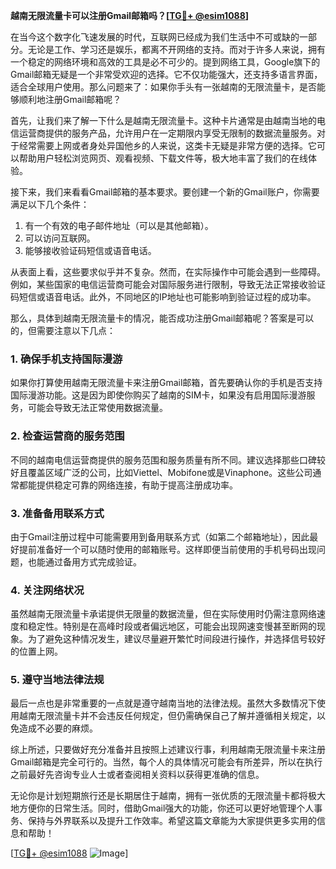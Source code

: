 **越南无限流量卡可以注册Gmail邮箱吗？[[TG💪+ @esim1088](https://t.me/s/esim1088)]**

在当今这个数字化飞速发展的时代，互联网已经成为我们生活中不可或缺的一部分。无论是工作、学习还是娱乐，都离不开网络的支持。而对于许多人来说，拥有一个稳定的网络环境和高效的工具是必不可少的。提到网络工具，Google旗下的Gmail邮箱无疑是一个非常受欢迎的选择。它不仅功能强大，还支持多语言界面，适合全球用户使用。那么问题来了：如果你手头有一张越南的无限流量卡，是否能够顺利地注册Gmail邮箱呢？

首先，让我们来了解一下什么是越南无限流量卡。这种卡片通常是由越南当地的电信运营商提供的服务产品，允许用户在一定期限内享受无限制的数据流量服务。对于经常需要上网或者身处异国他乡的人来说，这类卡无疑是非常方便的选择。它可以帮助用户轻松浏览网页、观看视频、下载文件等，极大地丰富了我们的在线体验。

接下来，我们来看看Gmail邮箱的基本要求。要创建一个新的Gmail账户，你需要满足以下几个条件：
1. 有一个有效的电子邮件地址（可以是其他邮箱）。
2. 可以访问互联网。
3. 能够接收验证码短信或语音电话。

从表面上看，这些要求似乎并不复杂。然而，在实际操作中可能会遇到一些障碍。例如，某些国家的电信运营商可能会对国际服务进行限制，导致无法正常接收验证码短信或语音电话。此外，不同地区的IP地址也可能影响到验证过程的成功率。

那么，具体到越南无限流量卡的情况，能否成功注册Gmail邮箱呢？答案是可以的，但需要注意以下几点：

### 1. 确保手机支持国际漫游
如果你打算使用越南无限流量卡来注册Gmail邮箱，首先要确认你的手机是否支持国际漫游功能。这是因为即使你购买了越南的SIM卡，如果没有启用国际漫游服务，可能会导致无法正常使用数据流量。

### 2. 检查运营商的服务范围
不同的越南电信运营商提供的服务范围和服务质量有所不同。建议选择那些口碑较好且覆盖区域广泛的公司，比如Viettel、Mobifone或是Vinaphone。这些公司通常都能提供稳定可靠的网络连接，有助于提高注册成功率。

### 3. 准备备用联系方式
由于Gmail注册过程中可能需要用到备用联系方式（如第二个邮箱地址），因此最好提前准备好一个可以随时使用的邮箱账号。这样即便当前使用的手机号码出现问题，也能通过备用方式完成验证。

### 4. 关注网络状况
虽然越南无限流量卡承诺提供无限量的数据流量，但在实际使用时仍需注意网络速度和稳定性。特别是在高峰时段或者偏远地区，可能会出现网速变慢甚至断网的现象。为了避免这种情况发生，建议尽量避开繁忙时间段进行操作，并选择信号较好的位置上网。

### 5. 遵守当地法律法规
最后一点也是非常重要的一点就是遵守越南当地的法律法规。虽然大多数情况下使用越南无限流量卡并不会违反任何规定，但仍需确保自己了解并遵循相关规定，以免造成不必要的麻烦。

综上所述，只要做好充分准备并且按照上述建议行事，利用越南无限流量卡来注册Gmail邮箱是完全可行的。当然，每个人的具体情况可能会有所差异，所以在执行之前最好先咨询专业人士或者查阅相关资料以获得更准确的信息。

无论你是计划短期旅行还是长期居住于越南，拥有一张优质的无限流量卡都将极大地方便你的日常生活。同时，借助Gmail强大的功能，你还可以更好地管理个人事务、保持与外界联系以及提升工作效率。希望这篇文章能为大家提供更多实用的信息和帮助！

[[TG💪+ @esim1088](https://t.me/s/esim1088) ![Image](https://i.postimg.cc/4NQfJmqS/Snipaste-2025-05-13-00-14-12.png)]